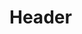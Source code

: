 <!-- TITLE: On A Volé La Coupe D'Afrique -->
<!-- SUBTITLE: Présentation du livre : On A Volé La Coupe D'Afrique -->

# Header